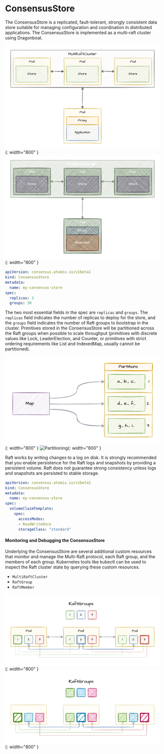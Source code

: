 <!--
SPDX-FileCopyrightText: 2022-present Intel Corporation
SPDX-License-Identifier: Apache-2.0
-->

# ConsensusStore

The ConsensusStore is a replicated, fault-tolerant, strongly consistent data store suitable for managing configuration
and coordination in distributed applications. The ConsensusStore is implemented as a multi-raft cluster using
Dragonboat.

![Consensus](/images/consensus.png#only-light){: width="800" }
![Consensus](/images/consensus-dark.png#only-dark){: width="800" }

```yaml title="consensus.yaml"
apiVersion: consensus.atomix.io/v1beta1
kind: ConsensusStore
metadata:
  name: my-consensus-store
spec:
  replicas: 3
  groups: 30
```

The two most essential fields in the spec are `replicas` and `groups`. The `replicas` field indicates the number of
replicas to deploy for the store, and the `groups` field indicates the number of Raft groups to bootstrap in the
cluster. Primitives stored in the ConsensusStore will be partitioned across the Raft groups when possible to scale
throughput (primitives with discrete values like Lock, LeaderElection, and Counter, or primitives with strict ordering
requirements like List and IndexedMap, usually cannot be partitioned).

![Partitioning](/images/map-partitioning.png#only-light){: width="800" }
![Partitioning](/images/map-partitioning-dark.png#only-dark){: width="800" }

Raft works by writing changes to a log on disk. It is strongly recommended that you enable persistence for the Raft logs
and snapshots by providing a persistent volume. Raft does not guarantee strong consistency unless logs and snapshots are
persisted to stable storage.

```yaml
apiVersion: consensus.atomix.io/v1beta1
kind: ConsensusStore
metadata:
  name: my-consensus-store
spec:
  volumeClaimTemplate:
    spec:
      accessModes:
      - ReadWriteOnce
      storageClass: "standard"
```

#### Monitoring and Debugging the ConsensusStore

Underlying the ConsensusStore are several additional custom resources that monitor and manage the Multi-Raft protocol,
each Raft group, and the members of each group. Kubernetes tools like kubectl can be used to inspect the Raft cluster
state by querying these custom resources.

* `MultiRaftCluster`
* `RaftGroup`
* `RaftMember`

![MultiRaftCluster](/images/multi-raft-cluster.png#only-light){: width="800" }
![MultiRaftCluster](/images/multi-raft-cluster-dark.png#only-dark){: width="800" }

